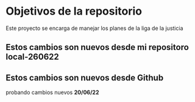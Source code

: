 # Objetivos de la repositorio

Este proyecto se encarga de manejar los planes de la liga de la justicia


## Estos cambios son nuevos desde mi repositoro local-260622
## Estos cambios son nuevos desde Github
probando cambios nuevos
****20/06/22****

